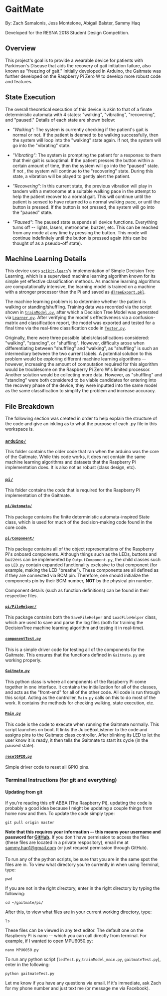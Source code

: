 # GaitMate
By: Zach Samalonis, Jess Montelone, Abigail Balster, Sammy Haq

Developed for the RESNA 2018 Student Design Competition.

## Overview

This project's goal is to provide a wearable device for patients with
Parkinson's Disease that aids the recovery of gait initiation failure,
also known as "freezing of gait." Initially developed in Arduino, the
Gaitmate was further developed on the Raspberry Pi Zero W to develop
more robust code and features.

## State Execution
The overall theoretical execution of this device is akin to that of a finate
deterministic automata with 4 states: "walking", "vibrating", "recovering", and
"paused." Details of each state are shown below:

 - *"Walking":* The system is currently checking if the patient's gait is normal
 or not. If the patient is deemed to be walking successfully, then the system will loop
 into the "walking" state again. If not, the system will go into the "vibrating"
 state.

 - *"Vibrating":* The system is prompting the patient for a response: to
 them that their gait is suboptimal. If the patient presses the button within
 a certain amount of time, then the system will go into the "paused" state. If
 not , the system will continue to the "recovering" state. During this state,
 a vibration will be played to gently alert the patient.

 - *"Recovering":* In this current state, the previous
 vibration will play in tandem with a metronome at a suitable walking pace in
 the attempt to help the patient recover to a normal gait. This will continue
 until the patient is sensed to have returned to a normal walking pace, or until
 the button is pressed. If the button is not pressed, the system will go into
 the "paused" state.

 - *"Paused"*: The paused state suspends all device functions. Everything turns off --
 lights, lasers, metronome, buzzer, etc. This can be reached from any mode at
 any time by pressing the button. This mode will continue indefinitely until
 the button is pressed again (this can be thought of as a pseudo-off state).

## Machine Learning Details
This device uses [`scikit-learn`](http://scikit-learn.org)'s implementation of Simple Decision Tree
Learning, which is a supervised machine learning algorithm known for its simple
yet effective classification methods. As machine learning algorithms are
computationally intensive, the learning model is trained on a machine with a
stronger processor than the Pi and saved as [`dTreeExport.pkl`](pi/MachineLearn/dTreeExport.pkl).

The machine learning problem is to determine whether the patient is walking or
standing/shuffling. Training data was recorded via the script shown in
[`trainModel.py`](pi/MachineLearn/trainModel.py), after which a Decision Tree
Model was generated via [`Learner.py`](pi/MachineLearn/Learner.py). After
verifying the model's effectiveness via a confusion-matrix and classification
report, the model was exported and tested for a final time via the real-time
classification code in [`Tester.py`](pi/MachineLearn/Tester.py).

Originally, there were three possible labels/classifications considered:
"walking", "standing", or "shuffling". However, difficulty arose when
differentiating between "shuffling" and "walking", as "shuffling" is such an
intermediary between the two current labels. A potential solution to this problem
would be exploring different machine learning algorithms -- however, increasing
the amount of computation required for this algorithm would be troublesome on
the Raspberry Pi Zero W's limited processor. Another solution would be collecting more data. However, as "shuffling" and "standing" were both considered to be viable
candidates for entering into the recovery phase of the device, they were
inputted into the same model as the same classification to simplify the problem
and increase accuracy.


## File Breakdown
The following section was created in order to help explain the structure of the
code and give an inkling as to what the purpose of each .py file in this
workspace is.

### [`arduino/`](arduino/)
This folder contains the older code that ran when the arduino was the core of
the Gaitmate. While this code works, it does not contain the same machine learning
algorithms and datasets that the Raspberry Pi implementation does. It is also
not as robust (class design, etc). 

### [`pi/`](pi/)
This folder contains the code that is required for the Raspberry Pi
implementation of the Gaitmate.

#### [`pi/Automata/`](pi/Automata/)
This package contains the finite deterministic automata-inspired State class,
which is used for much of the decision-making code found in the core code.

#### [`pi/Component/`](pi/Component/)
This package contains all of the object representations of the Raspberry Pi's
onboard components. Although things such as the LEDs, buttons and buzzers can be
implemented by `OutputComponent.py`, the child classes such as `LED.py` contain
expanded functionality exclusive to that component (for example, making the LED
"breathe"). These components are all defined as if they are connected via BCM
pin. Therefore, one should initialize the components pin by their BCM number,
**NOT** by the physical pin number.

Component details (such as function definitions) can be found in their respective files.

#### [`pi/FileHelper/`](pi/FileHelper/)
This package contains both the `SaveFileHelper` and `LoadFileHelper` class,
which are used to save and parse the log files (both for training the
DecisionTree machine learning algorithm and testing it in real-time).

#### [`componentTest.py`](pi/componentTest.py)
This is a simple driver code for testing all of the components for the Gaitmate.
This ensures that the functions defined in `Gaitmate.py` are working properly.

#### [`Gaitmate.py`](pi/Gaitmate.py)
This python class is where all components of the Raspberry Pi come together in
one interface. It contains the initialization for all of the classes, and acts
as the "front-end" for all of the other code. All code is run through this
script. Acting as the controller, `Main.py` calls on this to do most of the
work. It contains the methods for checking walking, state execution, etc.

#### [`Main.py`](pi/Main.py)
This code is the code to execute when running the Gaitmate normally. This script
launches on boot. It links the JuiceBoxListener to the code and assigns pins to
the Gaitmate class controller. After blinking its LED to let the user know it is ready,
it then tells the Gaitmate to start its cycle (in the paused state).

#### [`resetGPIO.py`](pi/resetGPIO.py)
Simple driver code to reset all GPIO pins.


### Terminal Instructions (for git and everything)
#### Updating from git
If you're reading this off ABBA (The Raspberry Pi), updating the code is
probably a good idea because I might be updating a couple things from home now
and then. To update the code simply type:
```
git pull origin master
```
**Note that this requires your information -- this means your username and
password for [GitHub](https://www.github.com/).** If you don't have permission to access the files (these files are located in a private respository), email me at sammy.haq1@gmail.com (or just request permission through GitHub).

####
To run any of the python scripts, be sure that you are in the same spot the
files are in.
To view what directory you're currently in when using Terminal, type:
```
pwd
```
If you are not in the right directory, enter in the right directory by typing
the following:
```
cd ~/gaitmate/pi/
```

After this, to view what files are in your current working directory, type:
```
ls
```
These files can be viewed in any text editor. The default one on the Raspberry
Pi is nano -- which you can call directly from terminal. For example, if I
wanted to open MPU6050.py:
```
nano MPU6050.py
```
To run any python script (`ledTest.py`,`trainModel_main.py`, `gaitmateTest.py`), enter in the following:
```
python gaitmateTest.py
```

Let me know if you have any questions via email. If it's immediate, ask Zach for my phone number and just text me (or message me via Facebook).
